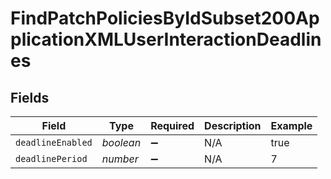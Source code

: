 # FindPatchPoliciesByIdSubset200ApplicationXMLUserInteractionDeadlines


## Fields

| Field              | Type               | Required           | Description        | Example            |
| ------------------ | ------------------ | ------------------ | ------------------ | ------------------ |
| `deadlineEnabled`  | *boolean*          | :heavy_minus_sign: | N/A                | true               |
| `deadlinePeriod`   | *number*           | :heavy_minus_sign: | N/A                | 7                  |